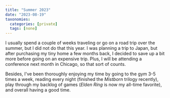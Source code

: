 ```yaml
---
title: "Summer 2023"
date: "2023-08-19"
taxonomies:
  categories: [private]
  tags: [none]
---
```


I usually spend a couple of weeks traveling or go on a road trip over the summer, but I did not do that this year. I was planning a trip to Japan, but after purchasing my tiny home a few months back, I decided to save up a bit more before going on an expensive trip. Plus, I will be attending a conference next month in Chicago, so that sort of counts.

Besides, I've been thoroughly enjoying my time by going to the gym 3-5 times a week, reading every night (finished the _Mistborn_ trilogy recently), play through my backlog of games (_Elden Ring_ is now my all-time favorite), and overall having a good time.
